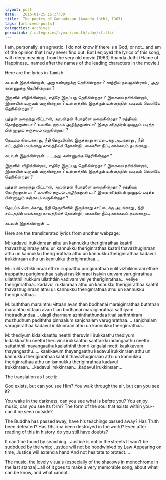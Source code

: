 ```yaml
---
layout: post
date:	2016-01-25 15:27:00
title:  The poetry of Kannadasan (Ananda Jothi, 1963)
tags: [archived-posts]
categories: archives
permalink: /:categories/:year/:month/:day/:title/
---
```

I am, personally, an agnostic. I do not know if there is a God, or not...and am of the opinion that I may never find out. But I enjoyed the lyrics of this song, with deep meaning, from the very old movie (1963) Ananda Jothi (Flame of Happiness...named after the names of the leading characters in the movie.)



<lj-embed id="1383"/>

Here are the lyrics in Tamizh:

கடவுள் இருக்கின்றான், அது கண்ணுக்கு தெரிகின்றதா ?
காற்றில் தவழுகின்ராய் , அது கண்ணுக்கு தெரிகின்றதா ?

இருளில் விழிக்கின்றாய், எதிரே இருப்பது தெரிகின்றதா ?
இசையை  ரசிக்கின்றாய், இசையின் உருவம் வருகின்றதா ?
உள்ளத்தில் இருக்கும் உள்ளத்தின் வடிவம் வெளியே தெரிகின்றதா ?

புத்தன் மறைந்து விட்டான், அவன்தன் போதனை மறைகின்றதா ?
சத்தியம் தோற்றதுண்டா ? உலகில் தருமம் அழிந்ததுண்டா?
இதை சரித்திரம் முழுதும் படித்த பின்னாலும்
சஞ்சலம் வருகின்றதா ?

தேடிய்ம் கிடைக்காது, நீதி தெருவினில் இருக்காது 
சாட்டைக்கு அடங்காது , நீதி சட்டத்தில் மயங்காது 
காலத்தில்ச் தோண்றி , கைகளை நீட்டி 
காக்கவும் தயங்காது....


கடவுள் இறுக்கின்றான் ....,
 அது, கண்ணுக்கு தெரிகின்றதா ?

இருளில் விழிக்கின்றாய், எதிரே இருப்பது தெரிகின்றதா ?
இசையை  ரசிக்கின்றாய், இசையின் உருவம் வருகின்றதா ?
உள்ளத்தில் இருக்கும் உள்ளத்தின் வடிவம் வெளியே தெரிகின்றதா ?

புத்தன் மறைந்து விட்டான், அவன்தன் போதனை மறைகின்றதா ?
சத்தியம் தோற்றதுண்டா ? உலகில் தருமம் அழிந்ததுண்டா?
இதை சரித்திரம் முழுதும் படித்த பின்னாலும்
சஞ்சலம் வருகின்றதா ?

தேடிய்ம் கிடைக்காது, நீதி தெருவினில் இருக்காது 
சாட்டைக்கு அடங்காது , நீதி சட்டத்தில் மயங்காது 
காலத்தில்ச் தோண்றி , கைகளை நீட்டி 
காக்கவும் தயங்காது....


கடவுள் இறுக்கின்றான் ....


Here are the transliterated lyrics from another webpage:

M: kadavul irukkinraan athu un kannukku theriginrathaa
kaatril thavazhuginraay athu un kannukku theriginrathaa
kaatril thavazhuginraan athu un kannukku theriginrathaa
athu un kannukku theriginrathaa
kadavul irukkinraan athu un kannukku theriginrathaa...

M: irulil vizhikkinraai ethire iruppathu puriginrathaa
irulil vizhikkinraai ethire iruppathu puriginrathaa
isaiyai rasikkinraai isaiyin uruvam varuginrathaa
ullaththil irukkum ullaththin vadivam veliye theriginrathaa…
veliye theriginrathaa..
kadavul irukkinraan athu un kannukku theriginrathaa
kaatril thavazhuginraan athu un kannukku theriginrathaa
athu un kannukku theriginrathaa...

M: buththan marainthu vittaan avan than
bodhanai maraiginrathaa
buththan marainthu vittaan avan than
bodhanai maraiginrathaa
sathiyam thotradhundaa… ulagil
dharmam azhinthathundaa
ithai sariththiram muzhudhum padiththa pinnaalum
sanjchalam varuginrathaa…. sanjchalam varuginrathaa
kadavul irukkinraan athu un kannukku theriginrathaa...

M: thediyum kidaikkaathu neethi theruvinil irukkaathu
thediyum kidaikkaathu neethi theruvinil irukkaathu
saattaikku adangaathu neethi sattaththil mayangaathu
kaalaththil thonri kaigalai neetti
kaakkavum thayangaathu….. kaakkavum thayangaathu
kadavul irukkinraan athu un kannukku theriginrathaa
kaatril thavazhuginraan athu un kannukku theriginrathaa
athu un kannukku theriginrathaa
kadavul irukkinraan…..kadavul irukkinraan….kadavul irukkinraan…

The translation as I see it:

God exists, but can you see Him?
You walk through the air, but can you see it?


You wake in the darkness, can you see what is before you?
You enjoy music, can you see its form?
The form of the soul that exists within you--can it be seen outside?

The Buddha has passed away, have his teachings passed away?
Has Truth been defeated? Has Dharma been destroyed in the world?
Even after reading of this in history, do you still have doubts?

It can't be found by searching...Justice is not in the streets
It won't be sudbdued by the whip; Justice will not be hoodwinked by Law
Appearing on time, Justice will extend a hand
And not hesitate to protect....

The music, the lovely visuals (especially of the shadows in monochrome in the last stanza)...all of it goes to make a very memorable song, about what can be know, and what cannot.
